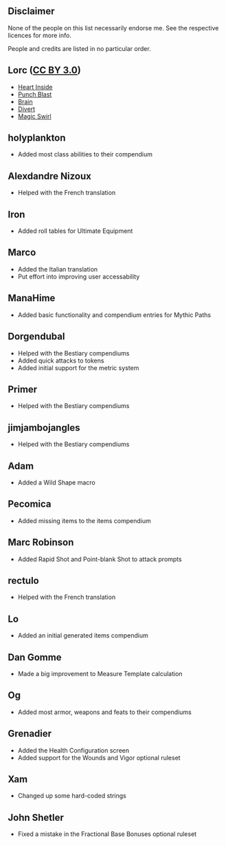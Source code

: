 ## Disclaimer

None of the people on this list necessarily endorse me. See the respective licences for more info.

People and credits are listed in no particular order.

## Lorc ([CC BY 3.0](https://creativecommons.org/licenses/by/3.0/))

- [Heart Inside](https://game-icons.net/1x1/lorc/heart-inside.html)
- [Punch Blast](https://game-icons.net/1x1/lorc/punch-blast.html)
- [Brain](https://game-icons.net/1x1/lorc/brain.html)
- [Divert](https://game-icons.net/1x1/lorc/divert.html)
- [Magic Swirl](https://game-icons.net/1x1/lorc/magic-swirl.html)

## holyplankton

- Added most class abilities to their compendium

## Alexdandre Nizoux

- Helped with the French translation

## Iron

- Added roll tables for Ultimate Equipment

## Marco

- Added the Italian translation
- Put effort into improving user accessability

## ManaHime

- Added basic functionality and compendium entries for Mythic Paths

## Dorgendubal

- Helped with the Bestiary compendiums
- Added quick attacks to tokens
- Added initial support for the metric system

## Primer

- Helped with the Bestiary compendiums

## jimjambojangles

- Helped with the Bestiary compendiums

## Adam

- Added a Wild Shape macro

## Pecomica

- Added missing items to the items compendium

## Marc Robinson

- Added Rapid Shot and Point-blank Shot to attack prompts

## rectulo

- Helped with the French translation

## Lo

- Added an initial generated items compendium

## Dan Gomme

- Made a big improvement to Measure Template calculation

## Og

- Added most armor, weapons and feats to their compendiums

## Grenadier

- Added the Health Configuration screen
- Added support for the Wounds and Vigor optional ruleset

## Xam

- Changed up some hard-coded strings

## John Shetler

- Fixed a mistake in the Fractional Base Bonuses optional ruleset
